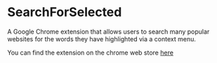 # SearchForSelected
A Google Chrome extension that allows users to search many popular websites for the words they have highlighted via a context menu.

You can find the extension on the chrome web store [here](https://chrome.google.com/webstore/detail/jekbafcikollmigmgljoibooflbldjbf/publish-accepted?authuser=0&hl=en-US)